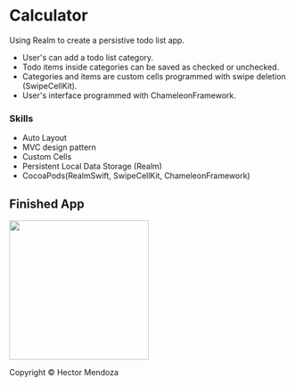 # Calculator
Using Realm to create a persistive todo list app.

- User's can add a todo list category.
- Todo items inside categories can be saved as checked or unchecked.
- Categories and items are custom cells programmed with swipe deletion (SwipeCellKit).
- User's interface programmed with ChameleonFramework.

### Skills
* Auto Layout
* MVC design pattern
* Custom Cells
* Persistent Local Data Storage (Realm)
* CocoaPods(RealmSwift, SwipeCellKit, ChameleonFramework)


## Finished App
<img src="calculator.gif" width="250">

Copyright © Hector Mendoza
